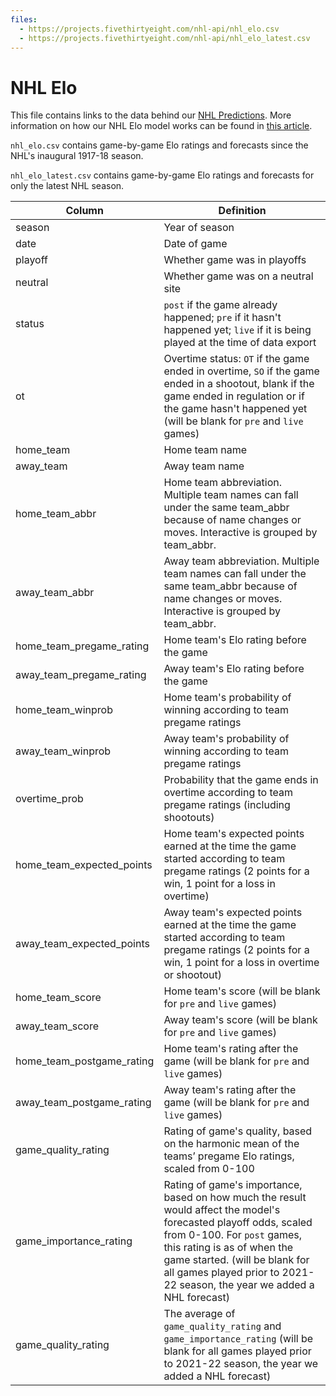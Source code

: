 ```yaml
---
files:
  - https://projects.fivethirtyeight.com/nhl-api/nhl_elo.csv
  - https://projects.fivethirtyeight.com/nhl-api/nhl_elo_latest.csv
---
```

# NHL Elo

This file contains links to the data behind our [NHL Predictions](https://projects.fivethirtyeight.com/2021-nhl-predictions/). More information on how our NHL Elo model works can be found in [this article](https://fivethirtyeight.com/methodology/how-our-nhl-predictions-work/).

`nhl_elo.csv` contains game-by-game Elo ratings and forecasts since the NHL's inaugural 1917-18 season.

`nhl_elo_latest.csv` contains game-by-game Elo ratings and forecasts for only the latest NHL season.


Column | Definition
-----| ---------
season | Year of season
date | Date of game
playoff | Whether game was in playoffs
neutral | Whether game was on a neutral site
status | `post` if the game already happened; `pre` if it hasn't happened yet; `live` if it is being played at the time of data export
ot | Overtime status: `OT` if the game ended in overtime, `SO` if the game ended in a shootout, blank if the game ended in regulation or if the game hasn't happened yet (will be blank for `pre` and `live` games)
home_team | Home team name
away_team | Away team name
home_team_abbr | Home team abbreviation. Multiple team names can fall under the same team_abbr because of name changes or moves. Interactive is grouped by team_abbr.
away_team_abbr | Away team abbreviation. Multiple team names can fall under the same team_abbr because of name changes or moves. Interactive is grouped by team_abbr.
home_team_pregame_rating | Home team's Elo rating before the game
away_team_pregame_rating | Away team's Elo rating before the game
home_team_winprob | Home team's probability of winning according to team pregame ratings
away_team_winprob | Away team's probability of winning according to team pregame ratings
overtime_prob | Probability that the game ends in overtime according to team pregame ratings (including shootouts)
home_team_expected_points | Home team's expected points earned at the time the game started according to team pregame ratings (2 points for a win, 1 point for a loss in overtime)
away_team_expected_points | Away team's expected points earned at the time the game started according to team pregame ratings (2 points for a win, 1 point for a loss in overtime or shootout)
home_team_score | Home team's score (will be blank for `pre` and `live` games)
away_team_score | Away team's score (will be blank for `pre` and `live` games)
home_team_postgame_rating | Home team's rating after the game (will be blank for `pre` and `live` games)
away_team_postgame_rating | Away team's rating after the game (will be blank for `pre` and `live` games)
game_quality_rating | Rating of game's quality, based on the harmonic mean of the teams’ pregame Elo ratings, scaled from 0-100
game_importance_rating | Rating of game's importance, based on how much the result would affect the model's forecasted playoff odds, scaled from 0-100. For `post` games, this rating is as of when the game started. (will be blank for all games played prior to 2021-22 season, the year we added a NHL forecast)
game_quality_rating | The average of `game_quality_rating` and `game_importance_rating` (will be blank for all games played prior to 2021-22 season, the year we added a NHL forecast)
